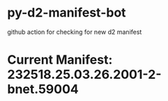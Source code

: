 # py-d2-manifest-bot
github action for checking for new d2 manifest

# Current Manifest: 232518.25.03.26.2001-2-bnet.59004